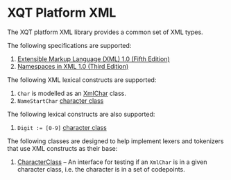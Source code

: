 # XQT Platform XML
The XQT platform XML library provides a common set of XML types.

The following specifications are supported:
1. [Extensible Markup Language (XML) 1.0 (Fifth Edition)](https://www.w3.org/TR/2008/REC-xml-20081126/)
2. [Namespaces in XML 1.0 (Third Edition)](https://www.w3.org/TR/2009/REC-xml-names-20091208/)

The following XML lexical constructs are supported:
1. `Char` is modelled as an [XmlChar](commonMain/xqt/platform/xml/model/XmlChar.kt) class.
2. `NameStartChar` [character class](commonMain/xqt/platform/xml/lexer/CharacterClass.kt)

The following lexical constructs are also supported:
1. `Digit := [0-9]` [character class](commonMain/xqt/platform/xml/lexer/CharacterClass.kt)

The following classes are designed to help implement lexers and tokenizers that
use XML constructs as their base:
1. [CharacterClass](commonMain/xqt/platform/xml/lexer/CharacterClass.kt) &ndash;
   An interface for testing if an `XmlChar` is in a given character class, i.e.
   the character is in a set of codepoints.

